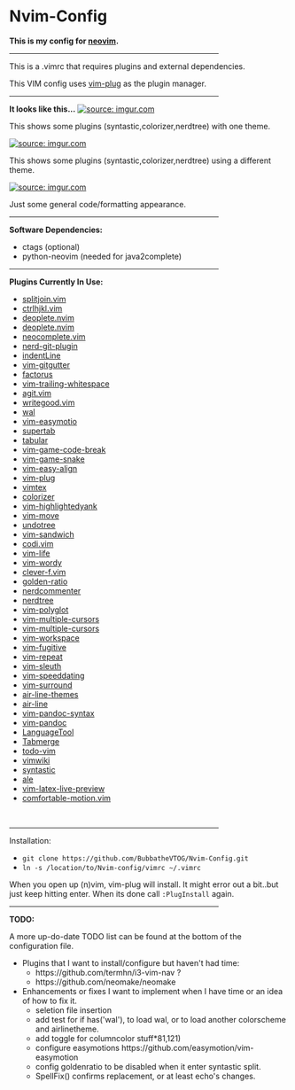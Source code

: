 # Nvim-Config
<strong>This is my config for <a href="https://github.com/neovim/neovim">neovim</a>.</strong>
<hr width="75%" align="center" noshade>
<p>This is a .vimrc that requires plugins and external dependencies.</p>
<p>This VIM config uses <a href=https://github.com/junegunn/vim-plug>vim-plug</a> as the plugin manager.</p>
<hr width="75%" align="center" noshade>
<strong>It looks like this...</strong>
<a href="http://imgur.com/iiRj5dB"><img src="http://i.imgur.com/iiRj5dB.png" title="source: imgur.com" /></a>
<p>This shows some plugins (syntastic,colorizer,nerdtree) with one theme.</p>
<a href="http://imgur.com/NGTbJH6"><img src="http://i.imgur.com/NGTbJH6.png" title="source: imgur.com" /></a>
<p>This shows some plugins (syntastic,colorizer,nerdtree) using a different theme.</p>
<a href="http://imgur.com/X9Sap29"><img src="http://i.imgur.com/X9Sap29.png" title="source: imgur.com" /></a>
<p>Just some general code/formatting appearance.</p>
<hr width="75%" align="center" noshade>
<strong>Software Dependencies:</strong>
<ul>
	<li>ctags (optional)
	<li>python-neovim (needed for java2complete)
</ul>
<hr width="75%" align="center">
<strong>Plugins Currently In Use:</strong>
<ul>
	<li><a href=https://github.com/AndreRadev/splitjoin.vim>splitjoin.vim</a>
	<li><a href=https://github.com/AnthonyAstige/ctrlhjkl.vim>ctrlhjkl.vim</a>
	<li><a href=https://github.com/Shougo/deoplete.nvim>deoplete.nvim</a>
	<li><a href=https://github.com/Shougo/deoplete.nvim>deoplete.nvim</a>
	<li><a href=https://github.com/Shougo/neocomplete.vim>neocomplete.vim</a>
	<li><a href=https://github.com/Xuyuanp/nerdtree-git-plugin>nerd-git-plugin</a>
	<li><a href=https://github.com/Yggdroot/indentLine>indentLine</a>
	<li><a href=https://github.com/airblade/vim-gitgutter>vim-gitgutter</a>
	<li><a href=https://github.com/apalmer1377/factorus>factorus</a>
	<li><a href=https://github.com/bronson/vim-trailing-whitespace>vim-trailing-whitespace</a>
	<li><a href=https://github.com/cohama/agit.vim>agit.vim</a>
	<li><a href=https://github.com/davidbeckingsale/writegood.vim>writegood.vim</a>
	<li><a href=https://github.com/dylanaraps/wal>wal</a>
	<li><a href=https://github.com/easymotion/vim-easymotion>vim-easymotio</a>
	<li><a href=https://github.com/ervandew/supertab>supertab</a>
	<li><a href=https://github.com/godlygeek/tabular>tabular</a>
	<li><a href=https://github.com/johngrib/vim-game-code-break>vim-game-code-break</a>
	<li><a href=https://github.com/johngrib/vim-game-snake>vim-game-snake</a>
	<li><a href=https://github.com/junegunn/vim-easy-align>vim-easy-align</a>
	<li><a href=https://github.com/junegunn/vim-plug>vim-plug</a>
	<li><a href=https://github.com/lervag/vimtex>vimtex</a>
	<li><a href=https://github.com/lilydjwg/colorizer>colorizer</a>
	<li><a href=https://github.com/machakann/vim-highlightedyank>vim-highlightedyank</a>
	<li><a href=https://github.com/matze/vim-move>vim-move</a>
	<li><a href=https://github.com/mbbill/undotree>undotree</a>
	<li><a href=https://github.com/mechakann/vim-sandwich>vim-sandwich</a>
	<li><a href=https://github.com/metakirby5/codi.vim'>codi.vim</a>
	<li><a href=https://github.com/omaraboumrad/vim-life>vim-life</a>
	<li><a href=https://github.com/reedes/vim-wordy>vim-wordy</a>
	<li><a href=https://github.com/rhysd/clever-f.vim>clever-f.vim</a>
	<li><a href=https://github.com/roman/golden-ratio>golden-ratio</a>
	<li><a href=https://github.com/scrooloose/nerdcommenter>nerdcommenter</a>
	<li><a href=https://github.com/scrooloose/nerdtree>nerdtree</a>
	<li><a href=https://github.com/sheerun/vim-plyglot>vim-polyglot</a>
	<li><a href=https://github.com/terryma/vim-multiple-cursors>vim-multiple-cursors</a>
	<li><a href=https://github.com/terryma/vim-multiple-cursors>vim-multiple-cursors</a>
	<li><a href=https://github.com/thaerkh/vim-workspace>vim-workspace</a>
	<li><a href=https://github.com/tpope/vim-fugitive>vim-fugitive</a>
	<li><a href=https://github.com/tpope/vim-repeat>vim-repeat</a>
	<li><a href=https://github.com/tpope/vim-sleuth>vim-sleuth</a>
	<li><a href=https://github.com/tpope/vim-speeddating>vim-speeddating</a>
	<li><a href=https://github.com/tpope/vim-surround>vim-surround</a>
	<li><a href=https://github.com/vim-airline/vim-airline-themes>air-line-themes</a>
	<li><a href=https://github.com/vim-airline/vim-airline>air-line</a>
	<li><a href=https://github.com/vim-pandoc/vim-pandoc-syntax>vim-pandoc-syntax</a>
	<li><a href=https://github.com/vim-pandoc/vim-pandoc>vim-pandoc</a>
	<li><a href=https://github.com/vim-scripts/LanguageTool>LanguageTool</a>
	<li><a href=https://github.com/vim-scripts/Tabmerge>Tabmerge</a>
	<li><a href=https://github.com/vim-scripts/todo-vim>todo-vim</a>
	<li><a href=https://github.com/vim-scripts/vimwiki>vimwiki</a>
	<li><a href=https://github.com/vim-syntastic/syntastic>syntastic</a>
	<li><a href=https://github.com/w0rp/ale>ale</a>
	<li><a href=https://github.com/xuhdev/vim-latex-live-preview>vim-latex-live-preview</a>
	<li><a href=https://github.com/yuttie/comfortable-motion.vim>comfortable-motion.vim</a>
</ul>
<br>
<hr width="75%" align="center" noshade>
<p>Installation:
<ul>
	<li><code>git clone https://github.com/BubbatheVTOG/Nvim-Config.git</code>
	<li><code>ln -s /location/to/Nvim-config/vimrc ~/.vimrc</code>
</ul>
<p>When you open up (n)vim, vim-plug will install. It might error out a bit..but just keep hitting enter. When its done call <code>:PlugInstall</code> again.
<br>
<hr width="75%" align="center" noshade>
<strong>TODO:</strong>
<p>A more up-do-date TODO list can be found at the bottom of the configuration file.
<ul>
	<li>Plugins that I want to install/configure but haven't had time:
	<ul>
		<li>https://github.com/termhn/i3-vim-nav ?
		<li>https://github.com/neomake/neomake
	</ul>
	<li>Enhancements or fixes I want to implement when I have time or an idea of how to fix it.
	<ul>
		<li>seletion file insertion
		<li>add test for if has('wal'), to load wal, or to load another colorscheme and airlinetheme.
		<li>add toggle for columncolor stuff*81,121)
		<li>configure easymotions https://github.com/easymotion/vim-easymotion
		<li>config goldenratio to be disabled when it enter syntastic split.
		<li>SpellFix() confirms replacement, or at least echo's changes.
	</ul>
</ul>

